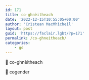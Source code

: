 ```yaml
---
id: 171
title: co-ghnèitheach
date: '2022-12-15T10:55:05+00:00'
author: 'Crìstean MacMhìcheil'
layout: post
guid: 'https://faclair.lgbt/?p=171'
permalink: /co-ghneitheach/
categories:
    - gd
---
```


&#x1f3f4;&#xe0067;&#xe0062;&#xe0073;&#xe0063;&#xe0074;&#xe007f; co-ghnèitheach

&#x1f3f4;&#xe0067;&#xe0062;&#xe0065;&#xe006e;&#xe0067;&#xe007f; cogender
